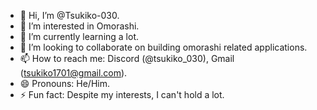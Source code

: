 - 👋 Hi, I’m @Tsukiko-030.
- 👀 I’m interested in Omorashi.
- 🌱 I’m currently learning a lot.
- 💞️ I’m looking to collaborate on building omorashi related applications.
- 📫 How to reach me: Discord (@tsukiko_030), Gmail (tsukiko1701@gmail.com).
- 😄 Pronouns: He/Him.
- ⚡ Fun fact: Despite my interests, I can't hold a lot.

<!---
Tsukiko-030/Tsukiko-030 is a ✨ special ✨ repository because its `README.md` (this file) appears on your GitHub profile.
You can click the Preview link to take a look at your changes.
--->
